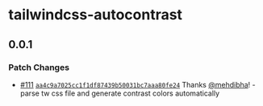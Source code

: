 # tailwindcss-autocontrast

## 0.0.1

### Patch Changes

- [#111](https://github.com/mehdibha/dotUI/pull/111) [`aa4c9a7025cc1f1df87439b50031bc7aaa80fe24`](https://github.com/mehdibha/dotUI/commit/aa4c9a7025cc1f1df87439b50031bc7aaa80fe24) Thanks [@mehdibha](https://github.com/mehdibha)! - parse tw css file and generate contrast colors automatically
